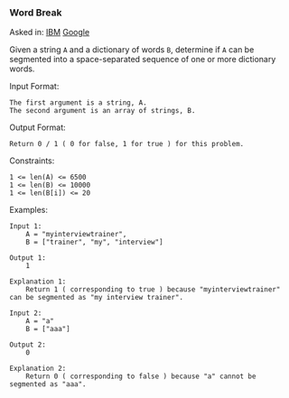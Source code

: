 ### Word Break

Asked in: [IBM](#) [Google](#)

Given a string `A` and a dictionary of words `B`, determine if `A` can be segmented into a space-separated sequence of one or more dictionary words.

Input Format:
```
The first argument is a string, A.
The second argument is an array of strings, B.
```

Output Format:
```
Return 0 / 1 ( 0 for false, 1 for true ) for this problem.
```

Constraints:
```
1 <= len(A) <= 6500
1 <= len(B) <= 10000
1 <= len(B[i]) <= 20
```

Examples:
```
Input 1:
    A = "myinterviewtrainer",
    B = ["trainer", "my", "interview"]

Output 1:
    1

Explanation 1:
    Return 1 ( corresponding to true ) because "myinterviewtrainer" can be segmented as "my interview trainer".
    
Input 2:
    A = "a"
    B = ["aaa"]

Output 2:
    0

Explanation 2:
    Return 0 ( corresponding to false ) because "a" cannot be segmented as "aaa".
```
